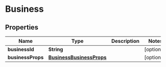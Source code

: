 
# Business

## Properties
Name | Type | Description | Notes
------------ | ------------- | ------------- | -------------
**businessId** | **String** |  |  [optional]
**businessProps** | [**BusinessBusinessProps**](BusinessBusinessProps.md) |  |  [optional]



